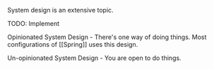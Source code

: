 System design is an extensive topic.

TODO: Implement


Opinionated System Design - There's one way of doing things. Most configurations of [[Spring]] uses this design.

Un-opinionated System Design - You are open to do things.